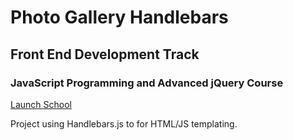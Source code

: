 # Photo Gallery Handlebars
## Front End Development Track
### JavaScript Programming and Advanced jQuery Course
[Launch School](http://launchschool.com/)

Project using Handlebars.js to for HTML/JS templating.
